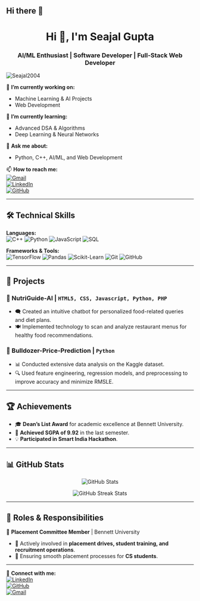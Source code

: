 ## Hi there 👋
<h1 align="center">Hi 👋, I'm Seajal Gupta</h1>
<h3 align="center">AI/ML Enthusiast | Software Developer | Full-Stack Web Developer</h3>

<p align="left"> <img src="https://komarev.com/ghpvc/?username=Seajal2004&label=Profile%20Views&color=0e75b6&style=flat" alt="Seajal2004" /> </p>

🔭 **I’m currently working on:**  
- Machine Learning & AI Projects  
- Web Development  

🌱 **I’m currently learning:**  
- Advanced DSA & Algorithms  
- Deep Learning & Neural Networks  

💬 **Ask me about:**  
- Python, C++, AI/ML, and Web Development  

📫 **How to reach me:**  
[![Gmail](https://img.shields.io/badge/-Gmail-red?style=flat-square&logo=gmail&logoColor=white)](mailto:guptaseajal2004@gmail.com)  
[![LinkedIn](https://img.shields.io/badge/-LinkedIn-blue?style=flat-square&logo=linkedin&logoColor=white)](https://www.linkedin.com/in/seajal-gupta-0b2301243/)  
[![GitHub](https://img.shields.io/badge/-GitHub-181717?style=flat-square&logo=github)](https://github.com/Seajal2004)  

---

## 🛠 **Technical Skills**  
**Languages:**  
![C++](https://img.shields.io/badge/-C++-00599C?style=flat-square&logo=c%2B%2B&logoColor=white)
![Python](https://img.shields.io/badge/-Python-3776AB?style=flat-square&logo=python&logoColor=white)
![JavaScript](https://img.shields.io/badge/-JavaScript-F7DF1E?style=flat-square&logo=javascript&logoColor=black)
![SQL](https://img.shields.io/badge/-SQL-4479A1?style=flat-square&logo=mysql&logoColor=white)

**Frameworks & Tools:**  
![TensorFlow](https://img.shields.io/badge/-TensorFlow-FF6F00?style=flat-square&logo=tensorflow&logoColor=white)
![Pandas](https://img.shields.io/badge/-Pandas-150458?style=flat-square&logo=pandas&logoColor=white)
![Scikit-Learn](https://img.shields.io/badge/-ScikitLearn-F7931E?style=flat-square&logo=scikitlearn&logoColor=white)
![Git](https://img.shields.io/badge/-Git-F05032?style=flat-square&logo=git&logoColor=white)
![GitHub](https://img.shields.io/badge/-GitHub-181717?style=flat-square&logo=github&logoColor=white)

---

## 📌 **Projects**
### 🥗 NutriGuide-AI | `HTML5, CSS, Javascript, Python, PHP`
- 🗨 Created an intuitive chatbot for personalized food-related queries and diet plans.  
- 🍽 Implemented technology to scan and analyze restaurant menus for healthy food recommendations.  

### 🚜 Bulldozer-Price-Prediction | `Python`
- 📊 Conducted extensive data analysis on the Kaggle dataset.  
- 🔍 Used feature engineering, regression models, and preprocessing to improve accuracy and minimize RMSLE.  

---

## 🏆 **Achievements**
- 🎓 **Dean’s List Award** for academic excellence at Bennett University.  
- 🔢 **Achieved SGPA of 9.92** in the last semester.  
- 💡 **Participated in Smart India Hackathon**.  

---

## 📊 **GitHub Stats**
<p align="center">
  <img src="https://github-readme-stats.vercel.app/api?username=Seajal2004&show_icons=true&theme=radical" alt="GitHub Stats" />
</p>

<p align="center">
  <img src="https://github-readme-streak-stats.herokuapp.com/?user=Seajal2004&theme=radical" alt="GitHub Streak Stats" />
</p>

---

## 🚀 **Roles & Responsibilities**
🎯 **Placement Committee Member** | Bennett University  
- 📢 Actively involved in **placement drives, student training, and recruitment operations**.  
- 🤝 Ensuring smooth placement processes for **CS students**.  

---

🔗 **Connect with me:**  
[![LinkedIn](https://img.shields.io/badge/-LinkedIn-blue?style=flat-square&logo=linkedin&logoColor=white)](https://www.linkedin.com/in/seajal-gupta-0b2301243/)  
[![GitHub](https://img.shields.io/badge/-GitHub-181717?style=flat-square&logo=github)](https://github.com/Seajal2004)  
[![Gmail](https://img.shields.io/badge/-Gmail-red?style=flat-square&logo=gmail&logoColor=white)](mailto:guptaseajal2004@gmail.com)  
